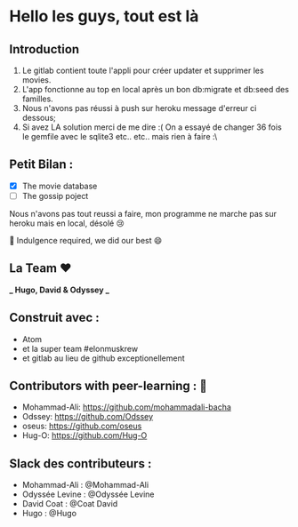 # Hello les guys, tout est là 

## Introduction

1. Le gitlab contient toute l'appli pour créer updater et supprimer les movies.
2. L'app fonctionne au top en local après un bon db:migrate et db:seed des familles.
3. Nous n'avons pas réussi à push sur heroku message d'erreur ci dessous;
4. Si avez LA solution merci de me dire :( On a essayé de changer 36 fois le gemfile avec le sqlite3 etc.. etc.. mais rien à faire :\

## Petit Bilan :

- [x] The movie database
- [ ] The gossip poject

Nous n'avons pas tout reussi a faire, mon programme ne marche pas sur heroku mais en local, désolé :cry:

:pray: Indulgence required, we did our best :smile:

## La Team :heart:

**_ Hugo, David & Odyssey _**

## Construit avec :

* Atom
* et la super team #elonmuskrew
* et gitlab au lieu de github exceptionellement

## Contributors with peer-learning : :love_letter:

* Mohammad-Ali: https://github.com/mohammadali-bacha
* Odssey: https://github.com/Odssey
* oseus: https://github.com/oseus
* Hug-O: https://github.com/Hug-O

## Slack des contributeurs :

* Mohammad-Ali : @Mohammad-Ali
* Odyssée Levine : @Odyssée Levine
* David Coat : @Coat David
* Hugo : @Hugo


